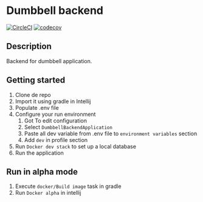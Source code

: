 # Dumbbell backend
[![CircleCI](https://circleci.com/gh/dbenitez-bcn/dumbbell-backend.svg?style=shield)](https://circleci.com/gh/dbenitez-bcn/dumbbell-backend)
[![codecov](https://codecov.io/gh/dbenitez-bcn/dumbbell-backend/branch/main/graph/badge.svg)](https://codecov.io/gh/dbenitez-bcn/dumbbell-backend)

## Description
Backend for dumbbell application.

## Getting started

1. Clone de repo
2. Import it using gradle in Intellij
3. Populate .env file
4. Configure your run environment
    1. Got To edit configuration
    2. Select `DumbbellBackendApplication`
    3. Paste all dev variable from .env file to `environment variables` section
    4. Add `dev` in profile section
5. Run `Docker dev stack` to set up a local database
6. Run the application

## Run in alpha mode
1. Execute `docker/Build image` task in gradle
2. Run `Docker alpha` in intellij
